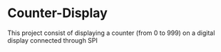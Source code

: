 # Counter-Display

This project consist of displaying a counter (from 0 to 999) on a digital display connected through SPI
